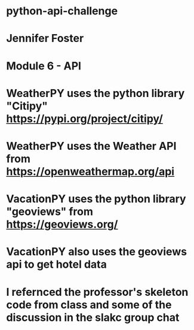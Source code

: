# python-api-challenge
# Jennifer Foster 
# Module 6 - API

# WeatherPY uses the python library "Citipy" https://pypi.org/project/citipy/
# WeatherPY uses the Weather API from https://openweathermap.org/api
# VacationPY uses the python library "geoviews" from https://geoviews.org/
# VacationPY also uses the geoviews api to get hotel data 

# I refernced the professor's skeleton code from class and some of the discussion in the slakc group chat
